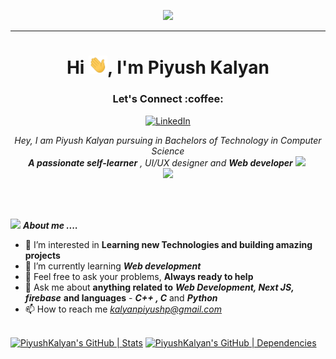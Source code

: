 <p align="center">
  <img src="https://static.vecteezy.com/system/resources/previews/016/766/342/original/happy-smiling-young-man-avatar-3d-portrait-of-a-man-cartoon-character-people-illustration-isolated-on-transparent-background-png.png" height="200"/>
</p>
<hr>
<h1 align="center">Hi <img src="https://raw.githubusercontent.com/ABSphreak/ABSphreak/master/gifs/Hi.gif" width="30px">, I'm Piyush Kalyan</h1>
<h3 align="center">Let's Connect :coffee: </h3>
<p align="center"> 
<a href="https://www.linkedin.com/in/piyush-kalyan/"><img src="https://img.icons8.com/cute-clipart/256/linkedin.png" width="30px" alt="LinkedIn"/></a>
</p>
</p>

<p align="center">
  <em>
    Hey, I am Piyush Kalyan pursuing in Bachelors of Technology in Computer Science  <br>
    <b>A passionate self-learner</b> , UI/UX designer and <b>Web developer</b>&nbsp;<img src="https://github.com/TheDudeThatCode/TheDudeThatCode/blob/master/Assets/Designer.gif" width="36px">&nbsp
  </em> 
  <br>
<img src="https://media.giphy.com/media/qjqUcgIyRjsl2/giphy.gif" width="50" />
</p>
<br><br>
<p align="center">


<img src="https://media.giphy.com/media/iY8CRBdQXODJSCERIr/giphy.gif" width="30px">&nbsp;***About me ....***
</p>

- 👀 I’m interested in **Learning new Technologies and building amazing projects**
- 🌱 I’m currently learning ***Web development***
- 🤝 Feel free to ask your problems, **Always ready to help**
- 💬 Ask me about **anything related to** ***Web Development, Next JS, firebase*** **and languages** - ***C++ , C***  and ***Python***
- 📫 How to reach me *kalyanpiyushp@gmail.com*
<br><br>

[![PiyushKalyan's GitHub | Stats](https://stats.quine.sh/PiyushKalyan/github?theme=dark)](https://quine.sh?utm_source=widgets&utm_campaign=PiyushKalyan)
[![PiyushKalyan's GitHub | Dependencies](https://stats.quine.sh/PiyushKalyan/dependencies?theme=dark)](https://quine.sh?utm_source=widgets&utm_campaign=PiyushKalyan) 
